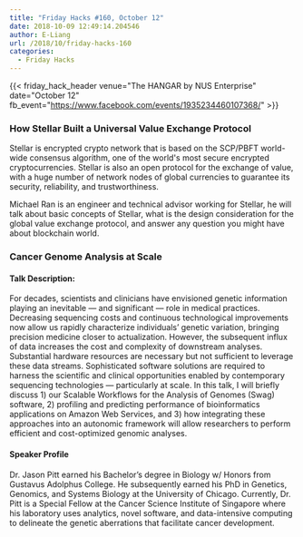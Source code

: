 ```yaml
---
title: "Friday Hacks #160, October 12"
date: 2018-10-09 12:49:14.204546
author: E-Liang
url: /2018/10/friday-hacks-160
categories:
  - Friday Hacks
---
```


{{< friday_hack_header
    venue="The HANGAR by NUS Enterprise"
    date="October 12"
    fb_event="https://www.facebook.com/events/1935234460107368/" >}}


### How Stellar Built a Universal Value Exchange Protocol

Stellar is encrypted crypto network that is based on the SCP/PBFT world-wide consensus algorithm, one of the world's most secure encrypted cryptocurrencies. Stellar is also an open protocol for the exchange of value, with a huge number of network nodes of global currencies to guarantee its security, reliability, and trustworthiness.

Michael Ran is an engineer and technical advisor working for Stellar, he will talk about basic concepts of Stellar, what is the design consideration for the global value exchange protocol, and answer any question you might have about blockchain world.


### Cancer Genome Analysis at Scale

#### Talk Description:

For decades, scientists and clinicians have envisioned genetic information playing an inevitable — and significant — role in medical practices. Decreasing sequencing costs and continuous technological improvements now allow us rapidly characterize individuals’ genetic variation, bringing precision medicine closer to actualization. However, the subsequent influx of data increases the cost and complexity of downstream analyses. Substantial hardware resources are necessary but not sufficient to leverage these data streams. Sophisticated software solutions are required to harness the scientific and clinical opportunities enabled by contemporary sequencing technologies — particularly at scale. In this talk, I will briefly discuss 1) our Scalable Workflows for the Analysis of Genomes (Swag) software, 2) profiling and predicting performance of bioinformatics applications on Amazon Web Services, and 3) how integrating these approaches into an autonomic framework will allow researchers to perform efficient and cost-optimized genomic analyses.

#### Speaker Profile

Dr. Jason Pitt earned his Bachelor’s degree in Biology w/ Honors from Gustavus Adolphus College. He subsequently earned his PhD in Genetics, Genomics, and Systems Biology at the University of Chicago. Currently, Dr. Pitt is a Special Fellow at the Cancer Science Institute of Singapore where his laboratory uses analytics, novel software, and data-intensive computing to delineate the genetic aberrations that facilitate cancer development.

